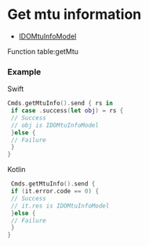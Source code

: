 # Get mtu information 
* [IDOMtuInfoModel](../model/IDOMtuInfoModel.md)

Function table:getMtu

### Example 

Swift
```swift
Cmds.getMtuInfo().send { rs in 
 if case .success(let obj) = rs {
 // Success 
 // obj is IDOMtuInfoModel
 }else {
 // Failure 
 }
}
```

Kotlin
```kotlin
 Cmds.getMtuInfo().send {
 if (it.error.code == 0) {
 // Success
 // it.res is IDOMtuInfoModel
 }else {
 // Failure
 }
}
```
